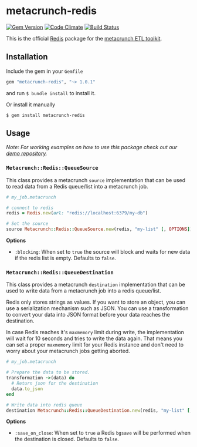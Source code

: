 metacrunch-redis
===============

[![Gem Version](https://badge.fury.io/rb/metacrunch-redis.svg)](http://badge.fury.io/rb/metacrunch-redis)
[![Code Climate](https://codeclimate.com/github/ubpb/metacrunch-redis/badges/gpa.svg)](https://codeclimate.com/github/ubpb/metacrunch-redis)
[![Build Status](https://travis-ci.org/ubpb/metacrunch-redis.svg)](https://travis-ci.org/ubpb/metacrunch-redis)

This is the official [Redis](https://redis.io) package for the [metacrunch ETL toolkit](https://github.com/ubpb/metacrunch).

Installation
------------

Include the gem in your `Gemfile`

```ruby
gem "metacrunch-redis", "~> 1.0.1"
```

and run `$ bundle install` to install it.

Or install it manually

```
$ gem install metacrunch-redis
```

Usage
-----

*Note: For working examples on how to use this package check out our [demo repository](https://github.com/ubpb/metacrunch-demo).*

### `Metacrunch::Redis::QueueSource`

This class provides a metacrunch `source` implementation that can be used to read data from a Redis queue/list into a metacrunch job.

```ruby
# my_job.metacrunch

# connect to redis
redis = Redis.new(url: "redis://localhost:6379/my-db")

# Set the source
source Metacrunch::Redis::QueueSource.new(redis, "my-list" [, OPTIONS])
```

**Options**

* `:blocking`: When set to `true` the source will block and waits for new data if the redis list is empty. Defaults to `false`.


### `Metacrunch::Redis::QueueDestination`

This class provides a metacrunch `destination` implementation that can be used to write data from a metacrunch job into a redis queue/list.

Redis only stores strings as values. If you want to store an object, you can use a serialization mechanism such as JSON. You can use a transformation to convert your data into JSON format before your data reaches the destination.

In case Redis reaches it's `maxmemory` limit during write, the implementation will wait for 10 seconds and tries to write the data again. That means you can set a proper `maxmemory` limit for your Redis instance and don't need to worry about your metacrunch jobs getting aborted.

```ruby
# my_job.metacrunch

# Prepare the data to be stored. 
transformation ->(data) do
  # Return json for the destination
  data.to_json
end

# Write data into redis queue
destination Metacrunch::Redis::QueueDestination.new(redis, "my-list" [, OPTIONS])
```

**Options**

* `:save_on_close`: When set to `true` a Redis `bgsave` will be performed when the destination is closed. Defaults to `false`. 
